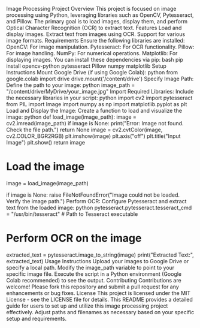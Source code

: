  Image Processing Project
Overview
This project is focused on image processing using Python, leveraging libraries such as OpenCV, Pytesseract, and Pillow. The primary goal is to load images, display them, and perform Optical Character Recognition (OCR) to extract text.
Features
Load and display images.
Extract text from images using OCR.
Support for various image formats.
Requirements
Ensure the following libraries are installed:
OpenCV: For image manipulation.
Pytesseract: For OCR functionality.
Pillow: For image handling.
NumPy: For numerical operations.
Matplotlib: For displaying images.
You can install these dependencies via pip:
bash
pip install opencv-python pytesseract Pillow numpy matplotlib
Setup Instructions
Mount Google Drive (if using Google Colab):
python
from google.colab import drive
drive.mount('/content/drive')
Specify Image Path:
Define the path to your image:
python
image_path = "/content/drive/MyDrive/your_image.jpg"
Import Required Libraries:
Include the necessary libraries in your script:
python
import cv2
import pytesseract
from PIL import Image
import numpy as np
import matplotlib.pyplot as plt
Load and Display the Image:
Create a function to load and visualize the image:
python
def load_image(image_path):
    image = cv2.imread(image_path)
    if image is None:
        print("Error: Image not found. Check the file path.")
        return None
    image = cv2.cvtColor(image, cv2.COLOR_BGR2RGB)
    plt.imshow(image)
    plt.axis("off")
    plt.title("Input Image")
    plt.show()
    return image

# Load the image
image = load_image(image_path)

if image is None:
    raise FileNotFoundError("Image could not be loaded. Verify the image path.")
Perform OCR:
Configure Pytesseract and extract text from the loaded image:
python
pytesseract.pytesseract.tesseract_cmd = "/usr/bin/tesseract"  # Path to Tesseract executable

# Perform OCR on the image
extracted_text = pytesseract.image_to_string(image)
print("Extracted Text:", extracted_text)
Usage Instructions
Upload your images to Google Drive or specify a local path.
Modify the image_path variable to point to your specific image file.
Execute the script in a Python environment (Google Colab recommended) to see the output.
Contributing
Contributions are welcome! Please fork this repository and submit a pull request for any enhancements or bug fixes.
License
This project is licensed under the MIT License - see the LICENSE file for details. This README provides a detailed guide for users to set up and utilize this image processing project effectively. Adjust paths and filenames as necessary based on your specific setup and requirements.
